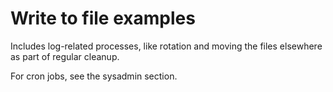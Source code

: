 # Write to file examples

Includes log-related processes, like rotation and moving the files elsewhere as part of regular cleanup.

For cron jobs, see the sysadmin section.